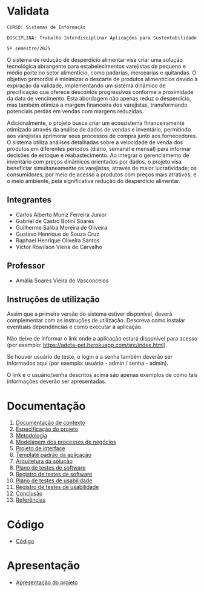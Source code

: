 # Validata

`CURSO: Sistemas de Informação`

`DISCIPLINA: Trabalho Interdisciplinar Aplicações para Sustentabilidade`

`5º semestre/2025`

O sistema de redução de desperdício alimentar visa criar uma solução tecnológica abrangente para estabelecimentos varejistas de pequeno e médio porte no setor alimentício, como padarias, mercearias e quitandas. O objetivo primordial é minimizar o descarte de produtos alimentícios devido à expiração da validade, implementando um sistema dinâmico de precificação que oferece descontos progressivos conforme a proximidade da data de vencimento. Esta abordagem não apenas reduz o desperdício, mas também otimiza a margem financeira dos varejistas, transformando potenciais perdas em vendas com margens reduzidas.

Adicionalmente, o projeto busca criar um ecossistema financeiramente otimizado através da análise de dados de vendas e inventário, permitindo aos varejistas aprimorar seus processos de compra junto aos fornecedores. O sistema utiliza análises detalhadas sobre a velocidade de venda dos produtos em diferentes períodos (diário, semanal e mensal) para informar decisões de estoque e reabastecimento. Ao integrar o gerenciamento de inventário com preços dinâmicos orientados por dados, o projeto visa beneficiar simultaneamente os varejistas, através de maior lucratividade; os consumidores, por meio de acesso a produtos com preços mais atrativos; e o meio ambiente, pela significativa redução do desperdício alimentar.

## Integrantes

- Carlos Alberto Muniz Ferreira Junior
- Gabriel de Castro Botini Soares
- Guilherme Saliba Moreira de Oliveira
- Gustavo Henrique de Souza Cruz
- Raphael Henrique Oliveira Santos
- Victor Rowilson Vieira de Carvalho

## Professor

- Amália Soares Vieira de Vasconcelos

## Instruções de utilização

Assim que a primeira versão do sistema estiver disponível, deverá complementar com as instruções de utilização. Descreva como instalar eventuais dependências e como executar a aplicação.

Não deixe de informar o link onde a aplicação estará disponível para acesso (por exemplo: https://adota-pet.herokuapp.com/src/index.html).

Se houver usuário de teste, o login e a senha também deverão ser informados aqui (por exemplo: usuário - admin / senha - admin).

O link e o usuário/senha descritos acima são apenas exemplos de como tais informações deverão ser apresentadas.

# Documentação

<ol>
<li><a href="docs/01-Contexto.md"> Documentação de contexto</a></li>
<li><a href="docs/02-Especificacao.md"> Especificação do projeto</a></li>
<li><a href="docs/03-Metodologia.md"> Metodologia</a></li>
<li><a href="docs/04-Modelagem-processos-negocio.md"> Modelagem dos processos de negócios</a></li>
<li><a href="docs/05-Projeto-interface.md"> Projeto de interface</a></li>
<li><a href="docs/06-Template-padrao.md"> Template padrão da aplicação</a></li>
<li><a href="docs/07-Arquitetura-solucao.md"> Arquitetura da solução</a></li>
<li><a href="docs/08-Plano-testes-software.md"> Plano de testes de software</a></li>
<li><a href="docs/09-Registro-testes-software.md"> Registro de testes de software</a></li>
<li><a href="docs/10-Plano-testes-usabilidade.md"> Plano de testes de usabilidade</a></li>
<li><a href="docs/11-Registro-testes-usabilidade.md"> Registro de testes de usabilidade</a></li>
<li><a href="docs/12-Conclusao.md"> Conclusão</a></li>
<li><a href="docs/13-Referencias.md"> Referências</a></li>
</ol>

# Código

- <a href="src/README.md">Código</a>

# Apresentação

- <a href="presentation/README.md">Apresentação do projeto</a>
